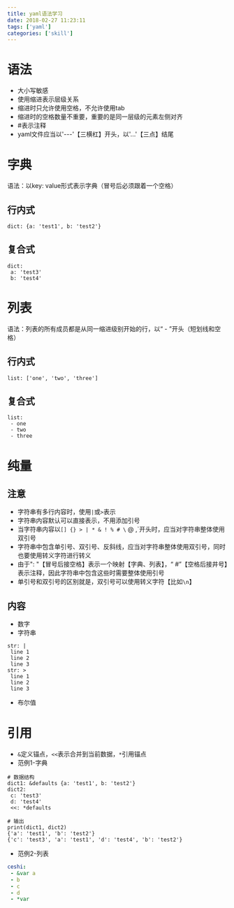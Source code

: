 ```yaml
---
title: yaml语法学习
date: 2018-02-27 11:23:11
tags: ['yaml']
categories: ['skill']
---
```

# 语法
* 大小写敏感
* 使用缩进表示层级关系
* 缩进时只允许使用空格，不允许使用tab
* 缩进时的空格数量不重要，重要的是同一层级的元素左侧对齐
* #表示注释
* yaml文件应当以'---'【三横杠】开头，以'...'【三点】结尾

# 字典
语法：以key: value形式表示字典（冒号后必须跟着一个空格）
## 行内式
`dict: {a: 'test1', b: 'test2'}`
## 复合式
```
dict:
 a: 'test3'
 b: 'test4'
```
# 列表
语法：列表的所有成员都是从同一缩进级别开始的行，以“ - ”开头（短划线和空格）
## 行内式
`list: ['one', 'two', 'three']`
## 复合式 
```
list:
 - one
 - two
 - three
```
# 纯量
## 注意
* 字符串有多行内容时，使用`|`或`>`表示
* 字符串内容默认可以直接表示，不用添加引号
* 当字符串内容以`[] {} > | * & ! % # \` @ ,`开头时，应当对字符串整体使用双引号
* 字符串中包含单引号、双引号、反斜线，应当对字符串整体使用双引号，同时也要使用转义字符进行转义
* 由于": "【冒号后接空格】表示一个映射【字典、列表】，“ #”【空格后接井号】表示注释，因此字符串中包含这些时需要整体使用引号
* 单引号和双引号的区别就是，双引号可以使用转义字符【比如`\n`】

## 内容
* 数字
* 字符串

```
str: |
 line 1
 line 2
 line 3
str: >
 line 1
 line 2
 line 3
```

* 布尔值

# 引用
* `&`定义锚点，`<<`表示合并到当前数据，`*`引用锚点
* 范例1-字典

```
# 数据结构
dict1: &defaults {a: 'test1', b: 'test2'}
dict2:
 c: 'test3'
 d: 'test4'
 <<: *defaults

# 输出
print(dict1, dict2)
{'a': 'test1', 'b': 'test2'} 
{'c': 'test3', 'a': 'test1', 'd': 'test4', 'b': 'test2'}
```

* 范例2-列表

```yaml
ceshi:
 - &var a
 - b
 - c
 - d
 - *var
```
